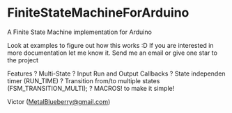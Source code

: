 # FiniteStateMachineForArduino
A Finite State Machine implementation for Arduino

Look at examples to figure out how this works :D
If you are interested in more documentation let me know it. Send me an email or give one star to the project

Features
? Multi-State
? Input Run and Output Callbacks
? State independen timer (RUN_TIME)
? Transition from/to multiple states (FSM_TRANSITION_MULTI);
? MACROS! to make it simple!


Victor (MetalBlueberry@gmail.com)
